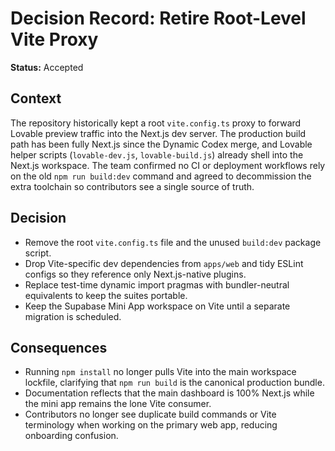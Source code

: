 # Decision Record: Retire Root-Level Vite Proxy

**Status:** Accepted

## Context

The repository historically kept a root `vite.config.ts` proxy to forward
Lovable preview traffic into the Next.js dev server. The production build path
has been fully Next.js since the Dynamic Codex merge, and Lovable helper scripts
(`lovable-dev.js`, `lovable-build.js`) already shell into the Next.js workspace.
The team confirmed no CI or deployment workflows rely on the old `npm run build:dev`
command and agreed to decommission the extra toolchain so contributors see a
single source of truth.

## Decision

- Remove the root `vite.config.ts` file and the unused `build:dev` package
  script.
- Drop Vite-specific dev dependencies from `apps/web` and tidy ESLint configs
  so they reference only Next.js-native plugins.
- Replace test-time dynamic import pragmas with bundler-neutral equivalents to
  keep the suites portable.
- Keep the Supabase Mini App workspace on Vite until a separate migration is
  scheduled.

## Consequences

- Running `npm install` no longer pulls Vite into the main workspace lockfile,
  clarifying that `npm run build` is the canonical production bundle.
- Documentation reflects that the main dashboard is 100% Next.js while the
  mini app remains the lone Vite consumer.
- Contributors no longer see duplicate build commands or Vite terminology when
  working on the primary web app, reducing onboarding confusion.
